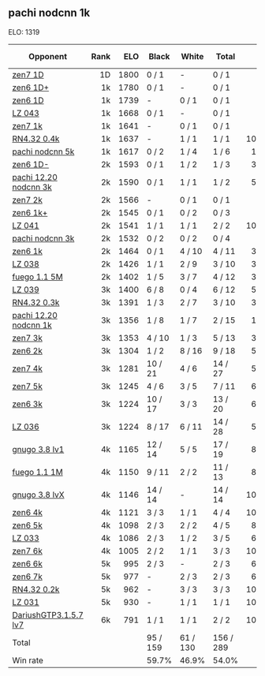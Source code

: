 ## pachi nodcnn 1k ##

ELO: 1319

Opponent | Rank | ELO | Black | White | Total | Win rate
---------|-----:|----:|-------|-------|-------|-------:
[zen7 1D](zen7%201D.md) | 1D | 1800 | 0 / 1 | - | 0 / 1 | 0.0%
[zen6 1D+](zen6%201D+.md) | 1k | 1780 | 0 / 1 | - | 0 / 1 | 0.0%
[zen6 1D](zen6%201D.md) | 1k | 1739 | - | 0 / 1 | 0 / 1 | 0.0%
[LZ 043](LZ%20043.md) | 1k | 1668 | 0 / 1 | - | 0 / 1 | 0.0%
[zen7 1k](zen7%201k.md) | 1k | 1641 | - | 0 / 1 | 0 / 1 | 0.0%
[RN4.32 0.4k](RN4.32%200.4k.md) | 1k | 1637 | - | 1 / 1 | 1 / 1 | 100.0%
[pachi nodcnn 5k](pachi%20nodcnn%205k.md) | 1k | 1617 | 0 / 2 | 1 / 4 | 1 / 6 | 16.7%
[zen6 1D-](zen6%201D-.md) | 2k | 1593 | 0 / 1 | 1 / 2 | 1 / 3 | 33.3%
[pachi 12.20 nodcnn 3k](pachi%2012.20%20nodcnn%203k.md) | 2k | 1590 | 0 / 1 | 1 / 1 | 1 / 2 | 50.0%
[zen7 2k](zen7%202k.md) | 2k | 1566 | - | 0 / 1 | 0 / 1 | 0.0%
[zen6 1k+](zen6%201k+.md) | 2k | 1545 | 0 / 1 | 0 / 2 | 0 / 3 | 0.0%
[LZ 041](LZ%20041.md) | 2k | 1541 | 1 / 1 | 1 / 1 | 2 / 2 | 100.0%
[pachi nodcnn 3k](pachi%20nodcnn%203k.md) | 2k | 1532 | 0 / 2 | 0 / 2 | 0 / 4 | 0.0%
[zen6 1k](zen6%201k.md) | 2k | 1464 | 0 / 1 | 4 / 10 | 4 / 11 | 36.4%
[LZ 038](LZ%20038.md) | 2k | 1426 | 1 / 1 | 2 / 9 | 3 / 10 | 30.0%
[fuego 1.1 5M](fuego%201.1%205M.md) | 2k | 1402 | 1 / 5 | 3 / 7 | 4 / 12 | 33.3%
[LZ 039](LZ%20039.md) | 3k | 1400 | 6 / 8 | 0 / 4 | 6 / 12 | 50.0%
[RN4.32 0.3k](RN4.32%200.3k.md) | 3k | 1391 | 1 / 3 | 2 / 7 | 3 / 10 | 30.0%
[pachi 12.20 nodcnn 1k](pachi%2012.20%20nodcnn%201k.md) | 3k | 1356 | 1 / 8 | 1 / 7 | 2 / 15 | 13.3%
[zen7 3k](zen7%203k.md) | 3k | 1353 | 4 / 10 | 1 / 3 | 5 / 13 | 38.5%
[zen6 2k](zen6%202k.md) | 3k | 1304 | 1 / 2 | 8 / 16 | 9 / 18 | 50.0%
[zen7 4k](zen7%204k.md) | 3k | 1281 | 10 / 21 | 4 / 6 | 14 / 27 | 51.9%
[zen7 5k](zen7%205k.md) | 3k | 1245 | 4 / 6 | 3 / 5 | 7 / 11 | 63.6%
[zen6 3k](zen6%203k.md) | 3k | 1224 | 10 / 17 | 3 / 3 | 13 / 20 | 65.0%
[LZ 036](LZ%20036.md) | 3k | 1224 | 8 / 17 | 6 / 11 | 14 / 28 | 50.0%
[gnugo 3.8 lv1](gnugo%203.8%20lv1.md) | 4k | 1165 | 12 / 14 | 5 / 5 | 17 / 19 | 89.5%
[fuego 1.1 1M](fuego%201.1%201M.md) | 4k | 1150 | 9 / 11 | 2 / 2 | 11 / 13 | 84.6%
[gnugo 3.8 lvX](gnugo%203.8%20lvX.md) | 4k | 1146 | 14 / 14 | - | 14 / 14 | 100.0%
[zen6 4k](zen6%204k.md) | 4k | 1121 | 3 / 3 | 1 / 1 | 4 / 4 | 100.0%
[zen6 5k](zen6%205k.md) | 4k | 1098 | 2 / 3 | 2 / 2 | 4 / 5 | 80.0%
[LZ 033](LZ%20033.md) | 4k | 1086 | 2 / 3 | 1 / 2 | 3 / 5 | 60.0%
[zen7 6k](zen7%206k.md) | 4k | 1005 | 2 / 2 | 1 / 1 | 3 / 3 | 100.0%
[zen6 6k](zen6%206k.md) | 5k | 995 | 2 / 3 | - | 2 / 3 | 66.7%
[zen6 7k](zen6%207k.md) | 5k | 977 | - | 2 / 3 | 2 / 3 | 66.7%
[RN4.32 0.2k](RN4.32%200.2k.md) | 5k | 962 | - | 3 / 3 | 3 / 3 | 100.0%
[LZ 031](LZ%20031.md) | 5k | 930 | - | 1 / 1 | 1 / 1 | 100.0%
[DariushGTP3.1.5.7 lv7](DariushGTP3.1.5.7%20lv7.md) | 6k | 791 | 1 / 1 | 1 / 1 | 2 / 2 | 100.0%
Total | | | 95 / 159 | 61 / 130 | 156 / 289 | 
Win rate| | | 59.7% | 46.9% | 54.0% | 
